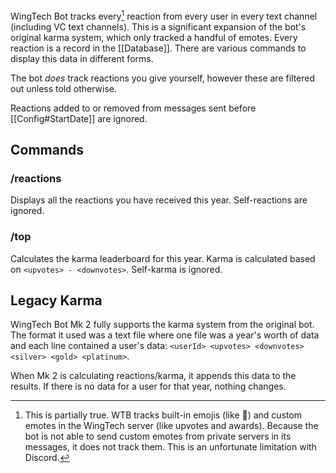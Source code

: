 WingTech Bot tracks every[^1] reaction from every user in every text channel (including VC text channels). This is a significant expansion of the bot's original karma system, which only tracked a handful of emotes. Every reaction is a record in the [[Database]]. There are various commands to display this data in different forms.

The bot *does* track reactions you give yourself, however these are filtered out unless told otherwise.

Reactions added to or removed from messages sent before [[Config#StartDate]] are ignored.

## Commands
### /reactions
Displays all the reactions you have received this year. Self-reactions are ignored.

### /top
Calculates the karma leaderboard for this year. Karma is calculated based on `<upvotes> - <downvotes>`. Self-karma is ignored.


## Legacy Karma
WingTech Bot Mk 2 fully supports the karma system from the original bot. The format it used was a text file where one file was a year's worth of data and each line contained a user's data:
`<userId> <upvotes> <downvotes> <silver> <gold> <platinum>`. 

When Mk 2 is calculating reactions/karma, it appends this data to the results. If there is no data for a user for that year, nothing changes.


[^1]: This is partially true. WTB tracks built-in emojis (like 🙂) and custom emotes in the WingTech server (like upvotes and awards). Because the bot is not able to send custom emotes from private servers in its messages, it does not track them. This is an unfortunate limitation with Discord.